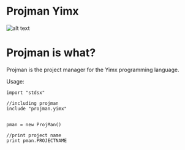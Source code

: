 # Projman Yimx
 ![alt text](https://i.hizliresim.com/n4LAmQ.png)
 
 # Projman is what?

Projman is the project manager for the Yimx programming language.

Usage:
```
import "stdsx"

//including projman
include "projman.yimx"


pman = new ProjMan()

//print project name
print pman.PROJECTNAME
```
